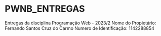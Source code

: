 # PWNB_ENTREGAS
Entregas da disciplina Programação Web - 2023/2
Nome do Propietário: Fernando Santos Cruz do Carmo
Numero de Identificação: 1142288854
